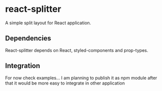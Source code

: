 # react-splitter

A simple split layout for React application.

## Dependencies

React-splitter depends on React, styled-components and prop-types.

## Integration

For now check examples... I am planning to publish it as npm module after that it would be more easy to integrate in other application
